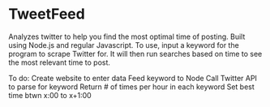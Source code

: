 # TweetFeed
Analyzes twitter to help you find the most optimal time of posting. Built using Node.js and regular Javascript. To use, input a keyword for the program to scrape Twitter for. It will then run searches based on time to see the most relevant time to post.

To do:
Create website to enter data
Feed keyword to Node
Call Twitter API to parse for keyword
Return # of times per hour in each keyword
Set best time btwn x:00 to x+1:00
